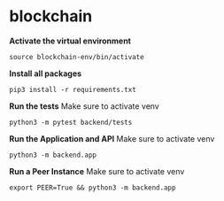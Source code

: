 # blockchain

**Activate the virtual environment**
```
source blockchain-env/bin/activate
```
**Install all packages**
```
pip3 install -r requirements.txt
```
**Run the tests**
Make sure to activate venv 
```
python3 -m pytest backend/tests
```
**Run the Application and API**
Make sure to activate venv 
```
python3 -m backend.app
```
**Run a Peer Instance**
Make sure to activate venv 
```
export PEER=True && python3 -m backend.app
```
